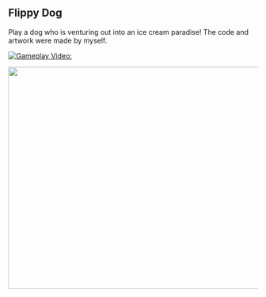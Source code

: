 <h2>Flippy Dog</h2>

<p>Play a dog who is venturing out into an ice cream paradise! The code and artwork were made by myself.</p>

[![Gameplay Video:](http://i.imgur.com/r3ZHt50.jpg)](https://www.youtube.com/watch?v=zY9qNQu4pn0)

<a href="default.asp"><img src="https://www.youtube.com/watch?v=zY9qNQu4pn0" width="800" height="450"></a>
